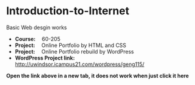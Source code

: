 # Introduction-to-Internet
Basic Web desgin works
<ul>
  <li><b>Course: </b>&emsp;60-205</li>
  <li><b>Project: </b>&emsp;Online Portfolio by HTML and CSS</li>
  <li><b>Project: </b>&emsp;Online Portfolio rebuild by WordPress</li>
  <li><b>WordPress Project link: </b><a href>http://uwindsor.icampus21.com/wordpress/geng115/</a></li>
</ul>
<b>Open the link above in a new tab, it does not work when just click it here</b>

